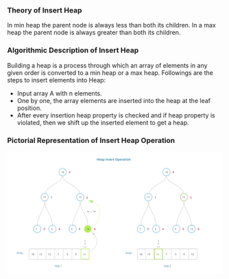 ### Theory of Insert Heap

In min heap the parent node is always less than both its children. In a max heap the parent node is always greater than both its children.

### Algorithmic Description of Insert Heap


Building a heap is a process through which an array of elements in any given order is converted to a min heap or a max heap.
Followings are the steps to insert elements into Heap:

   - Input array A with n elements.
   - One by one, the array elements are inserted into the heap at the leaf position.
   - After every insertion heap property is checked and if heap property is violated, then we shift up the inserted element to get a heap.

### Pictorial Representation of Insert Heap Operation 
<img src="images/insert.png"/>
